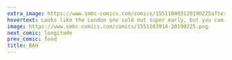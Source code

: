 ```yaml
---
extra_image: https://www.smbc-comics.com/comics/155110403120190225after.png
hovertext: Looks like the London one sold out super early, but you can still get tickets on standby.
image: https://www.smbc-comics.com/comics/1551103914-20190225.png
next_comic: longitude
prev_comic: food
title: BAH
---
```


